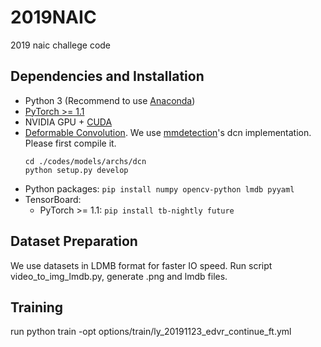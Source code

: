 # 2019NAIC
2019 naic challege code

## Dependencies and Installation

- Python 3 (Recommend to use [Anaconda](https://www.anaconda.com/download/#linux))
- [PyTorch >= 1.1](https://pytorch.org/)
- NVIDIA GPU + [CUDA](https://developer.nvidia.com/cuda-downloads)
- [Deformable Convolution](https://arxiv.org/abs/1703.06211). We use [mmdetection](https://github.com/open-mmlab/mmdetection)'s dcn implementation. Please first compile it.
  ```
  cd ./codes/models/archs/dcn
  python setup.py develop
  ```
- Python packages: `pip install numpy opencv-python lmdb pyyaml`
- TensorBoard:
  - PyTorch >= 1.1: `pip install tb-nightly future`


## Dataset Preparation
We use datasets in LDMB format for faster IO speed. Run script video_to_img_lmdb.py, generate .png and lmdb files.

## Training
run python train -opt options/train/ly_20191123_edvr_continue_ft.yml
